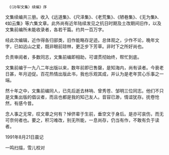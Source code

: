      《〈孙犁文集〉续编》序 

  文集续编共三册。收入《远道集》、《尺泽集》、《老荒集》、《陋巷集》、《无为集》、《如云集》等六集文章。此外尚有近年陆续发见之抗日时期及土改期间旧作，以及文集前编所未能收录者，各若干篇。约共一百万字。 

  经此次编辑，近作得各归部类，旧作能略存足迹。总体观之，少作不论，晚年文字，已如远山之爱，既非眼前琼林，更乏步下芳草。非时下之所好尚也。 

  负责审阅者，多数同志，文集前编即相助，可谓贯彻始终，帮忙到底。 

  文集前编于一九八二年出版以来，数年前即已售罄，是知海内，尚有读者。今衰老日甚，年月迫促。百花热情出版此书，我也乐观其成，并认为是老年赏心乐事之一端。 

  然十年之中，文集前编同人，已先后逝去林呐、曾秀苍、邹明三位同志。他们不只是文集出版的倡议者，而且也都是我的知己友人。音容已渺，情谊犹存。抚卷怆然，有感今昔。 

  念人事之无常，叹文章之何有？悼侪辈于生前，垂空文于身后。是亦可哀伤，而无可奈何者也。要之，积习难改，别无所能，一息尚存，仍当有作，不敢有负于读者。 

  1991年8月21日晨记 

  一鸣扫描，雪儿校对 

